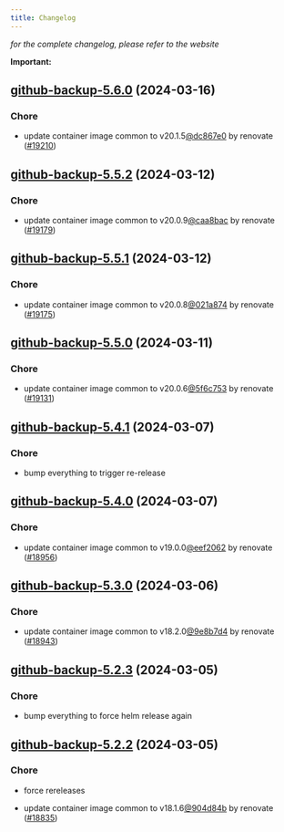 ```yaml
---
title: Changelog
---
```



*for the complete changelog, please refer to the website*

**Important:**


## [github-backup-5.6.0](https://github.com/truecharts/charts/compare/github-backup-5.5.2...github-backup-5.6.0) (2024-03-16)

### Chore



- update container image common to v20.1.5[@dc867e0](https://github.com/dc867e0) by renovate ([#19210](https://github.com/truecharts/charts/issues/19210))


## [github-backup-5.5.2](https://github.com/truecharts/charts/compare/github-backup-5.5.1...github-backup-5.5.2) (2024-03-12)

### Chore



- update container image common to v20.0.9[@caa8bac](https://github.com/caa8bac) by renovate ([#19179](https://github.com/truecharts/charts/issues/19179))


## [github-backup-5.5.1](https://github.com/truecharts/charts/compare/github-backup-5.5.0...github-backup-5.5.1) (2024-03-12)

### Chore



- update container image common to v20.0.8[@021a874](https://github.com/021a874) by renovate ([#19175](https://github.com/truecharts/charts/issues/19175))


## [github-backup-5.5.0](https://github.com/truecharts/charts/compare/github-backup-5.4.1...github-backup-5.5.0) (2024-03-11)

### Chore



- update container image common to v20.0.6[@5f6c753](https://github.com/5f6c753) by renovate ([#19131](https://github.com/truecharts/charts/issues/19131))


## [github-backup-5.4.1](https://github.com/truecharts/charts/compare/github-backup-5.4.0...github-backup-5.4.1) (2024-03-07)

### Chore



- bump everything to trigger re-release


## [github-backup-5.4.0](https://github.com/truecharts/charts/compare/github-backup-5.3.0...github-backup-5.4.0) (2024-03-07)

### Chore



- update container image common to v19.0.0[@eef2062](https://github.com/eef2062) by renovate ([#18956](https://github.com/truecharts/charts/issues/18956))


## [github-backup-5.3.0](https://github.com/truecharts/charts/compare/github-backup-5.2.3...github-backup-5.3.0) (2024-03-06)

### Chore



- update container image common to v18.2.0[@9e8b7d4](https://github.com/9e8b7d4) by renovate ([#18943](https://github.com/truecharts/charts/issues/18943))


## [github-backup-5.2.3](https://github.com/truecharts/charts/compare/github-backup-5.2.2...github-backup-5.2.3) (2024-03-05)

### Chore



- bump everything to force helm release again


## [github-backup-5.2.2](https://github.com/truecharts/charts/compare/github-backup-5.2.0...github-backup-5.2.2) (2024-03-05)

### Chore



- force rereleases

- update container image common to v18.1.6[@904d84b](https://github.com/904d84b) by renovate ([#18835](https://github.com/truecharts/charts/issues/18835))








